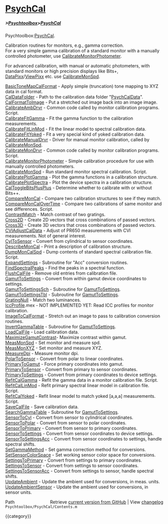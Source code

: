 # [PsychCal](PsychCal)
##### >[Psychtoolbox](Psychtoolbox)>[PsychCal](PsychCal)

Psychtoolbox:[PsychCal](PsychCal).  
  
Calibration routines for monitors, e.g., gamma correction.  
For a very simple gamma calibration of a standard monitor with a manually  
controlled photometer, use [CalibrateMonitorPhotometer](CalibrateMonitorPhotometer).  
  
For advanced calibration, with manual or automatic photometers, with  
standard monitors or high precision displays like Bits+,  
[DataPixx](DataPixx)/[ViewPixx](ViewPixx) etc. use [CalibrateMonSpd](CalibrateMonSpd).  
  
  
  
  [BasicToneMapCalFormat](BasicToneMapCalFormat) - Apply simple (truncation) tone mapping to XYZ data in cal format.  
  [CalDataFolder](CalDataFolder)       - Path to the calibration data folder "[PsychCalData](PsychCalData)".  
  [CalFormatToImage](CalFormatToImage)    - Put a stretched out image back into an image image.  
  [CalibrateAmbDrvr](CalibrateAmbDrvr)    - Common code called by monitor calibration programs.  Script.  
  [CalibrateFitGamma](CalibrateFitGamma)   - Fit the gamma function to the calibration measurements.  
  [CalibrateFitLinMod](CalibrateFitLinMod)  - Fit the linear model to spectral calibration data.  
  [CalibrateFitYoked](CalibrateFitYoked)   - Fit a very special kind of yoked calibration data.  
  [CalibrateManualDrvr](CalibrateManualDrvr) - Driver for manual monitor calibration, called by [CalibrateMonSpd](CalibrateMonSpd).  
  [CalibrateMonDrvr](CalibrateMonDrvr)    - Common code called by monitor calibration programs.  Script.  
  [CalibrateMonitorPhotometer](CalibrateMonitorPhotometer) - Simple calibration procedure for use with manually controlled photometers.  
  [CalibrateMonSpd](CalibrateMonSpd)     - Run standard monitor spectral calibration.  Script.  
  [CalibratePlotGamma](CalibratePlotGamma)  - Plot the gamma functions in a calibration structure.  
  [CalibratePlotSpectra](CalibratePlotSpectra) - Plot the device spectra in a calibration structure.  
  [CalToggleBitsPlusPlus](CalToggleBitsPlusPlus) - Determine whether to calibrate with or without Bits++.  
  [CompareMonCal](CompareMonCal)       - Compare two calibration structures to see if they match.  
  [CompareMonCalOverTime](CompareMonCalOverTime) - Compare two calibrations of same monitor and see differences.  Script.  
  [ContrastMatch](ContrastMatch)       - Match contrast of two gratings.  
  [Cross2D](Cross2D)             - Create 2D vectors that cross combinations of passed vectors.  
  [Cross3D](Cross3D)             - Create 3D vectors that cross combinations of passed vectors.  
  [CVIAdjustCalData](CVIAdjustCalData)    - Adjust of PR650 measurements with CVI measurements.  Not of general interest.  
  [CylToSensor](CylToSensor)         - Convert from cylindrical to sensor coordinates.  
  [DescribeMonCal](DescribeMonCal)      - Print a description of calibration structure.  
  [DumpMonCalSpd](DumpMonCalSpd)       - Dump contents of standard spectral calibration file.  Script.  
  [ExpandSettings](ExpandSettings)      - Subroutine for "Acc" conversion routines.  
  [FindSpectralPeaks](FindSpectralPeaks)   - Find the peaks in a spectral function.  
  [FlushCalFile](FlushCalFile)        - Remove old entries from calibration file.  
  [GamutToSettings](GamutToSettings)     - Convert from within gamut device coordinates to settings.  
  [GamutToSettingsSch](GamutToSettingsSch)  - Subroutine for [GamutToSettings](GamutToSettings).  
  [GamutToSettingsTbl](GamutToSettingsTbl)  - Subroutine for [GamutToSettings](GamutToSettings).  
  [GratingNull](GratingNull)         - Match two luminances.  
  [IccProfile](IccProfile).mex      - NOT IMPLEMENTED YET: Read ICC profiles for monitor calibration.  
  [ImageToCalFormat](ImageToCalFormat)    - Stretch out an image to pass to calibration conversion routines.  
  [InvertGammaTable](InvertGammaTable)    - Subroutine for [GamutToSettings](GamutToSettings).  
  [LoadCalFile](LoadCalFile)         - Load calibration data.  
  [MaximizeGamutContrast](MaximizeGamutContrast)- Maximize contrast within gamut.  
  [MeasMonSpd](MeasMonSpd)          - Set monitor and measure spd.  
  [MeasMonXYZ](MeasMonXYZ)          - Set monitor and measure XYZ.  
  [MeasureDpi](MeasureDpi)          - Measure monitor dpi.  
  [PolarToSensor](PolarToSensor)       - Convert from polar to linear coordinates.  
  [PrimaryToGamut](PrimaryToGamut)      - Force primary coordinates into gamut.  
  [PrimaryToSensor](PrimaryToSensor)     - Convert from primary to sensor coordinates.  
  [PrimaryToSettings](PrimaryToSettings)   - Convert from primary coordinates to device settings.  
  [RefitCalGamma](RefitCalGamma)       - Refit the gamma data in a monitor calibration file.  Script.  
  [RefitCalLinMod](RefitCalLinMod)      - Refit primary spectral linear model in calibration file.  Script.  
  [RefitCalYoked](RefitCalYoked)       - Refit linear model to match yoked [a,a,a] measurements. Script.  
  [SaveCalFile](SaveCalFile)         - Save calibration data.  
  [SearchGammaTable](SearchGammaTable)     - Subroutine for [GamutToSettings](GamutToSettings).  
  [SensorToCyl](SensorToCyl)         - Convert from sensor to cylindrical coordinates.  
  [SensorToPolar](SensorToPolar)       - Convert from sensor to polar coordinates.  
  [SensorToPrimary](SensorToPrimary)     - Convert from sensor to primary coordinates.  
  [SensorToSettings](SensorToSettings)    - Convert from sensor coordinates to device settings.  
  [SensorToSettingsAcc](SensorToSettingsAcc) - Convert from sensor coordinates to settings, handle spectral shifts.  
  [SetGammaMethod](SetGammaMethod)      - Set gamma correction method for conversions.  
  [SetSensorColorSpace](SetSensorColorSpace) - Set working sensor color space for conversions.  
  [SettingsToPrimary](SettingsToPrimary)   - Convert from settings to primary coordinates.  
  [SettingsToSensor](SettingsToSensor)    - Convert from settings to sensor coordinates.  
  [SettingsToSensorAcc](SettingsToSensorAcc) - Convert from settings to sensor, handle spectral shifts.  
  [UpdateAmbient](UpdateAmbient)       - Update the ambient used for conversions, in meas. units.  
  [UpdateAmbientSensor](UpdateAmbientSensor) - Update the ambient used for conversions, in sensor units.  




<div class="code_header" style="text-align:right;">
  <span style="float:left;">Path&nbsp;&nbsp;</span> <span class="counter">Retrieve <a href=
  "https://raw.github.com/Psychtoolbox-3/Psychtoolbox-3/beta/Psychtoolbox/PsychCal/Contents.m">current version from GitHub</a> | View <a href=
  "https://github.com/Psychtoolbox-3/Psychtoolbox-3/commits/beta/Psychtoolbox/PsychCal/Contents.m">changelog</a></span>
</div>
<div class="code">
  <code>Psychtoolbox/PsychCal/Contents.m</code>
</div>

{{category}}